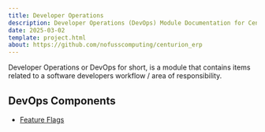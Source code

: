 ```yaml
---
title: Developer Operations
description: Developer Operations (DevOps) Module Documentation for Centurion ERP by No Fuss Computing
date: 2025-03-02
template: project.html
about: https://github.com/nofusscomputing/centurion_erp
---
```


Developer Operations or DevOps for short, is a module that contains items related to a software developers workflow / area of responsibility.


## DevOps Components

- [Feature Flags](./feature_flagging.md)
